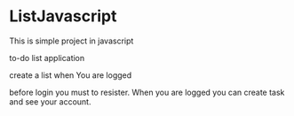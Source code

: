 # ListJavascript
This is simple project in javascript

 to-do list application

create a list when You are logged

before login you must to resister.
When you are logged you can create task and see your account.

